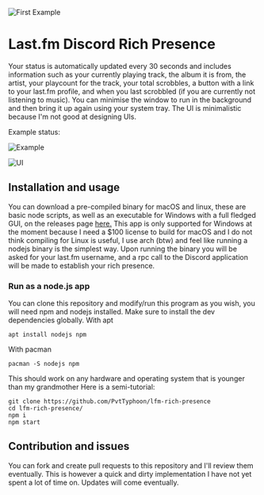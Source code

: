 ![First Example](https://i.imgur.com/yT17xpS.png)

# Last.fm Discord Rich Presence

Your status is automatically updated every 30 seconds and includes information such as your currently playing track, the album it is from, the artist, your playcount for the track, your total scrobbles, a button with a link to your last.fm profile, and when you last scrobbled (if you are currently not listening to music).
You can minimise the window to run in the background and then bring it up again using your system tray.
The UI is minimalistic because I'm not good at designing UIs.

Example status:

![Example](https://i.imgur.com/J35geUW.gif)

![UI](https://i.imgur.com/AcEo3gp.png)

## Installation and usage

You can download a pre-compiled binary for macOS and linux, these are basic node scripts, as well as an executable for Windows with a full fledged GUI, on the releases page [here.](https://github.com/PvtTyphoon/lfm-rich-presence/releases)
This app is only supported for Windows at the moment because I need a $100 license to build for macOS and I do not think compiling for Linux is useful, I use arch (btw) and feel like running a nodejs binary is the simplest way.
Upon running the binary you will be asked for your last.fm username, and a rpc call to the Discord application will be made to establish your rich presence.

### Run as a node.js app

You can clone this repository and modify/run this program as you wish, you will need npm and nodejs installed. Make sure to install the dev dependencies globally.
With apt

```
apt install nodejs npm
```

With pacman

```
pacman -S nodejs npm
```

This should work on any hardware and operating system that is younger than my grandmother Here is a semi-tutorial:

```
git clone https://github.com/PvtTyphoon/lfm-rich-presence
cd lfm-rich-presence/
npm i
npm start
```

## Contribution and issues

You can fork and create pull requests to this repository and I'll review them eventually. This is however a quick and dirty implementation I have not yet spent a lot of time on. Updates will come eventually.
